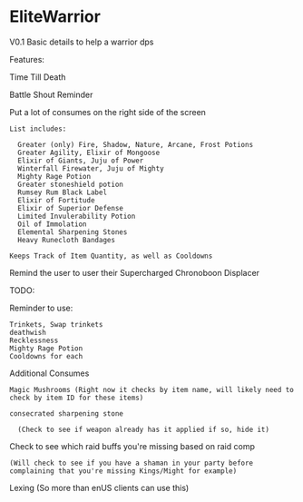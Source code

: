 # EliteWarrior
V0.1 Basic details to help a warrior dps

Features:

  Time Till Death
  
  Battle Shout Reminder
  
  Put a lot of consumes on the right side of the screen
  
    List includes:
    
      Greater (only) Fire, Shadow, Nature, Arcane, Frost Potions
      Greater Agility, Elixir of Mongoose
      Elixir of Giants, Juju of Power
      Winterfall Firewater, Juju of Mighty
      Mighty Rage Potion
      Greater stoneshield potion
      Rumsey Rum Black Label
      Elixir of Fortitude
      Elixir of Superior Defense
      Limited Invulerability Potion
      Oil of Immolation
      Elemental Sharpening Stones
      Heavy Runecloth Bandages
      
    Keeps Track of Item Quantity, as well as Cooldowns

  Remind the user to user their Supercharged Chronoboon Displacer

TODO:

  Reminder to use:
  
    Trinkets, Swap trinkets
    deathwish
    Recklessness
    Mighty Rage Potion
    Cooldowns for each
    
  Additional Consumes
  
    Magic Mushrooms (Right now it checks by item name, will likely need to check by item ID for these items)
    
    consecrated sharpening stone
    
      (Check to see if weapon already has it applied if so, hide it)
      
  Check to see which raid buffs you're missing based on raid comp
  
    (Will check to see if you have a shaman in your party before complaining that you're missing Kings/Might for example)
    
  Lexing (So more than enUS clients can use this)
  
